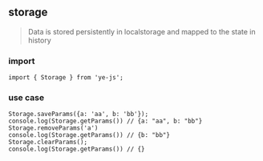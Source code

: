 ## storage

> Data is stored persistently in localstorage and mapped to the state in history

### import 
```
import { Storage } from 'ye-js';
```

### use case
```
Storage.saveParams({a: 'aa', b: 'bb'});
console.log(Storage.getParams()) // {a: "aa", b: "bb"}
Storage.removeParams('a')
console.log(Storage.getParams()) // {b: "bb"}
Storage.clearParams();
console.log(Storage.getParams()) // {}
```